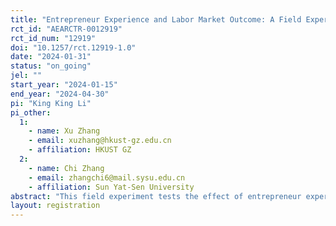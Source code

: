 ```yaml
---
title: "Entrepreneur Experience and Labor Market Outcome: A Field Experiment"
rct_id: "AEARCTR-0012919"
rct_id_num: "12919"
doi: "10.1257/rct.12919-1.0"
date: "2024-01-31"
status: "on_going"
jel: ""
start_year: "2024-01-15"
end_year: "2024-04-30"
pi: "King King Li"
pi_other:
  1:
    - name: Xu Zhang
    - email: xuzhang@hkust-gz.edu.cn
    - affiliation: HKUST GZ
  2:
    - name: Chi Zhang
    - email: zhangchi6@mail.sysu.edu.cn
    - affiliation: Sun Yat-Sen University
abstract: "This field experiment tests the effect of entrepreneur experience on worker’s labor market outcome. We conduct a correspondence study in China. The intervention is entrepreneur experience of the job applicant."
layout: registration
---
```


